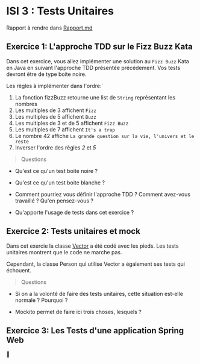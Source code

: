 # ISI 3 : Tests Unitaires

Rapport à rendre dans [Rapport.md](Rapport.md)

## Exercice 1: L'approche TDD sur le Fizz Buzz Kata

Dans cet exercice, vous allez implémenter une solution au `Fizz Buzz` Kata en Java en suivant l'approche TDD présentée précédement.
Vos tests devront être de type boite noire.

Les règles à implémenter dans l'ordre:`
1. La fonction fizzBuzz retourne une list de `String` représentant les nombres
2. Les multiples de 3 affichent `Fizz`
3. Les multiples de 5 affichent `Buzz` 
4. Les multiples de 3 et de 5 affichent `Fizz Buzz`
5. Les multiples de 7 affichent `It's a trap`
6. Le nombre 42 affiche `La grande question sur la vie, l'univers et le reste`
7. Inverser l'ordre des règles *2* et *5*


>Questions 

* Qu'est ce qu'un test boite noire ?

* Qu'est ce qu'un test boite blanche ?

* Comment pourriez vous définir l'approche TDD ? Comment avez-vous travaillé ? Qu'en pensez-vous ?

* Qu'apporte l'usage de tests dans cet exercice ?


## Exercice 2: Tests unitaires et mock

Dans cet exercie la classe [Vector](unit/src/main/java/Vector.java) a été codé avec les pieds.
Les tests unitaires montrent que le code ne marche pas.

Cependant, la classe Person qui utilise Vector a également ses tests qui échouent.


> Questions

* Si on a la volonté de faire des tests unitaires, cette situation est-elle normale ? Pourquoi ?

* Mockito permet de faire ici trois choses, lesquels ?


## Exercice 3: Les Tests d'une application Spring Web

:construction: